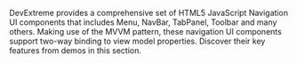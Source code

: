 DevExtreme provides a comprehensive set of HTML5 JavaScript Navigation UI components that includes Menu, NavBar, TabPanel, Toolbar and many others. Making use of the MVVM pattern, these navigation UI components support two-way binding to view model properties. Discover their key features from demos in this section.